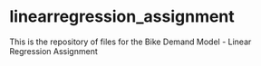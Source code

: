 # linearregression_assignment
This is the repository of files for the Bike Demand Model - Linear Regression Assignment
